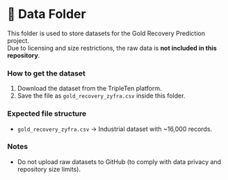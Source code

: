 # 📂 Data Folder

This folder is used to store datasets for the Gold Recovery Prediction project.  
Due to licensing and size restrictions, the raw data is **not included in this repository**.  

### How to get the dataset
1. Download the dataset from the TripleTen platform.  
2. Save the file as `gold_recovery_zyfra.csv` inside this folder.  

### Expected file structure
- `gold_recovery_zyfra.csv` → Industrial dataset with ~16,000 records.  

### Notes
- Do not upload raw datasets to GitHub (to comply with data privacy and repository size limits).  